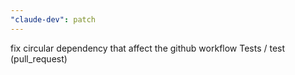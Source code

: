 ```yaml
---
"claude-dev": patch
---
```


fix circular dependency that affect the github workflow Tests / test (pull_request)
